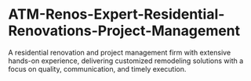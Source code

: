 # ATM-Renos-Expert-Residential-Renovations-Project-Management
A residential renovation and project management firm with extensive hands-on experience, delivering customized remodeling solutions with a focus on quality, communication, and timely execution.
